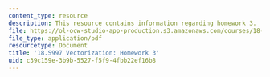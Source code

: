 ```yaml
---
content_type: resource
description: This resource contains information regarding homework 3.
file: https://ol-ocw-studio-app-production.s3.amazonaws.com/courses/18-s997-introduction-to-matlab-programming-fall-2011/c39c159e3b9b5527f5f94fbb22ef16b8_MIT18_S997F11_Homework_3.pdf
file_type: application/pdf
resourcetype: Document
title: '18.S997 Vectorization: Homework 3'
uid: c39c159e-3b9b-5527-f5f9-4fbb22ef16b8
---
```

